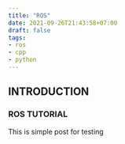 ```yaml
---
title: "ROS"
date: 2021-09-26T21:43:58+07:00
draft: false
tags:
- ros
- cpp
- python
---
```

## INTRODUCTION
### ROS TUTORIAL

This is simple post for testing